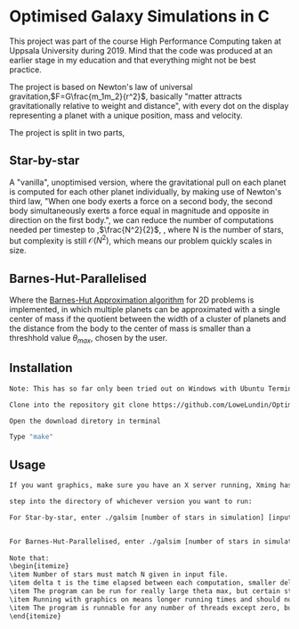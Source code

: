 # Optimised Galaxy Simulations in C

This project was part of the course High Performance Computing taken at Uppsala University during 2019. Mind that the code was produced at an earlier stage in my education and that everything might not be best practice.

The project is based on Newton's law of universal gravitation,$F=G\frac{m_1m_2}{r^2}$, basically "matter attracts gravitationally relative to weight and distance", with every dot on the display representing a planet with a unique position, mass and velocity.

The project is split in two parts,

## Star-by-star

A "vanilla", unoptimised version, where the gravitational pull on each planet is computed for each other planet individually, by making use of Newton's third law, "When one body exerts a force on a second body, the second body simultaneously exerts a force equal in magnitude and opposite in direction on the first body.", we can reduce the number of computations needed per timestep to ,$\frac{N^2}{2}$, , where N is the number of stars, but complexity is still $\mathcal{O}(N^2)$, which means our problem quickly scales in size.

## Barnes-Hut-Parallelised

Where the [Barnes-Hut Approximation algorithm](https://en.wikipedia.org/wiki/Barnes%E2%80%93Hut_simulation) for 2D problems is implemented, in which multiple planets can be approximated with a single center of mass if the quotient between the width of a cluster of planets and the distance from the body to the center of mass is smaller than a  threshhold value $\theta_{max}$, chosen by the user. 

## Installation

```bash
Note: This has so far only been tried out on Windows with Ubuntu Terminal.

Clone into the repository git clone https://github.com/LoweLundin/Optimised-galaxy-simulations-in-C

Open the download diretory in terminal

Type "make"
```

## Usage

```bash
If you want graphics, make sure you have an X server running, Xming has been used in development.

step into the directory of whichever version you want to run:

For Star-by-star, enter ./galsim [number of stars in simulation] [input file to read] [number of timesteps to run] [delta t] [graphics on/off boolean]


For Barnes-Hut-Parallelised, enter ./galsim [number of stars in simulation] [input file to read] [number of timesteps to run] [delta t] [$\theta_{max}$]  [graphics on/off boolean] [number of threads to run on]
 
Note that:
\begin{itemize}
\item Number of stars must match N given in input file.
\item delta t is the time elapsed between each computation, smaller delta t means more exact, but slower computation
\item The program can be run for really large theta max, but certain stars might stray "out of bounds" at which time, the program is stopped
\item Running with graphics on means longer running times and should not be used when trying to push numbers
\item The program is runnable for any number of threads except zero, but the program can only be expected to run faster up until the number of threads is twice that of the number of cores. 
\end{itemize}
```
